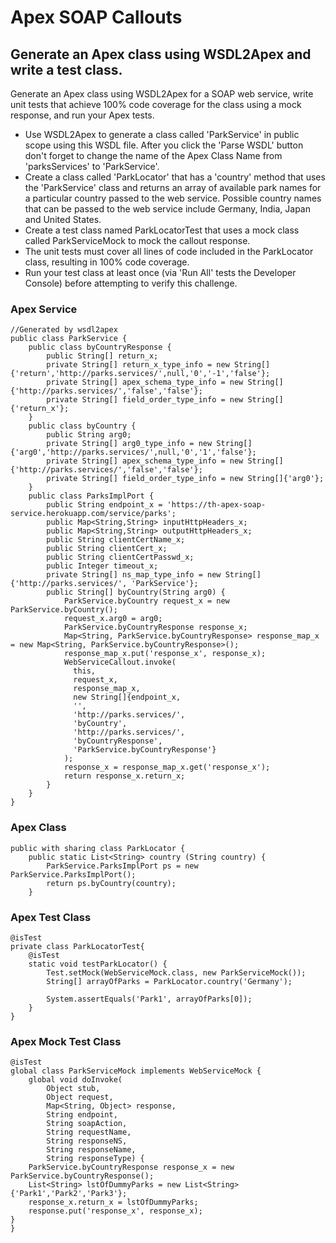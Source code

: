 # Apex SOAP Callouts
## Generate an Apex class using WSDL2Apex and write a test class.

Generate an Apex class using WSDL2Apex for a SOAP web service, write unit tests that achieve 100% code coverage for the class using a mock response, and run your Apex tests.

* Use WSDL2Apex to generate a class called 'ParkService' in public scope using this WSDL file. After you click the 'Parse WSDL' button don't forget to change the name of the Apex Class Name from 'parksServices' to 'ParkService'.
* Create a class called 'ParkLocator' that has a 'country' method that uses the 'ParkService' class and returns an array of available park names for a particular country passed to the web service. Possible country names that can be passed to the web service include Germany, India, Japan and United States.
* Create a test class named ParkLocatorTest that uses a mock class called ParkServiceMock to mock the callout response.
* The unit tests must cover all lines of code included in the ParkLocator class, resulting in 100% code coverage.
* Run your test class at least once (via 'Run All' tests the Developer Console) before attempting to verify this challenge.

### Apex Service

```
//Generated by wsdl2apex
public class ParkService {
    public class byCountryResponse {
        public String[] return_x;
        private String[] return_x_type_info = new String[]{'return','http://parks.services/',null,'0','-1','false'};
        private String[] apex_schema_type_info = new String[]{'http://parks.services/','false','false'};
        private String[] field_order_type_info = new String[]{'return_x'};
    }
    public class byCountry {
        public String arg0;
        private String[] arg0_type_info = new String[]{'arg0','http://parks.services/',null,'0','1','false'};
        private String[] apex_schema_type_info = new String[]{'http://parks.services/','false','false'};
        private String[] field_order_type_info = new String[]{'arg0'};
    }
    public class ParksImplPort {
        public String endpoint_x = 'https://th-apex-soap-service.herokuapp.com/service/parks';
        public Map<String,String> inputHttpHeaders_x;
        public Map<String,String> outputHttpHeaders_x;
        public String clientCertName_x;
        public String clientCert_x;
        public String clientCertPasswd_x;
        public Integer timeout_x;
        private String[] ns_map_type_info = new String[]{'http://parks.services/', 'ParkService'};
        public String[] byCountry(String arg0) {
            ParkService.byCountry request_x = new ParkService.byCountry();
            request_x.arg0 = arg0;
            ParkService.byCountryResponse response_x;
            Map<String, ParkService.byCountryResponse> response_map_x = new Map<String, ParkService.byCountryResponse>();
            response_map_x.put('response_x', response_x);
            WebServiceCallout.invoke(
              this,
              request_x,
              response_map_x,
              new String[]{endpoint_x,
              '',
              'http://parks.services/',
              'byCountry',
              'http://parks.services/',
              'byCountryResponse',
              'ParkService.byCountryResponse'}
            );
            response_x = response_map_x.get('response_x');
            return response_x.return_x;
        }
    }
}
```

### Apex Class

```
public with sharing class ParkLocator {
    public static List<String> country (String country) {
        ParkService.ParksImplPort ps = new ParkService.ParksImplPort();
        return ps.byCountry(country);
    }
```

### Apex Test Class

```
@isTest
private class ParkLocatorTest{
    @isTest 
    static void testParkLocator() {
        Test.setMock(WebServiceMock.class, new ParkServiceMock());
        String[] arrayOfParks = ParkLocator.country('Germany');
        
        System.assertEquals('Park1', arrayOfParks[0]);
    }
}
``` 

### Apex Mock Test Class

```
@isTest
global class ParkServiceMock implements WebServiceMock {
    global void doInvoke(
        Object stub,
        Object request,
        Map<String, Object> response,
        String endpoint,
        String soapAction,
        String requestName,
        String responseNS,
        String responseName,
        String responseType) {
    ParkService.byCountryResponse response_x = new ParkService.byCountryResponse();
    List<String> lstOfDummyParks = new List<String> {'Park1','Park2','Park3'};
    response_x.return_x = lstOfDummyParks;
    response.put('response_x', response_x); 
}
}
```
